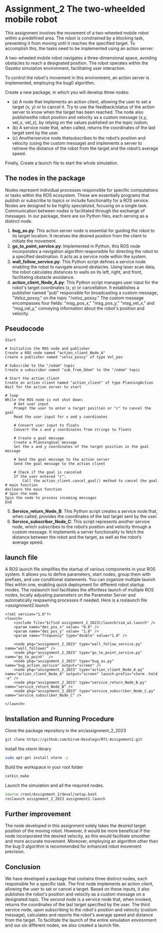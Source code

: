 Assignment_2 The two-wheelded mobile robot
======================================

This assignment involves the movement of a two-wheeled mobile robot within a predefined area. The robot is constrained by a blocking task, preventing it from moving until it reaches the specified target.
To accomplish this, the tasks need to be implemented using an action server.

A two-wheeled mobile robot navigates a three-dimensional space, avoiding obstacles to reach a designated position. The robot operates within the Gazebo simulation environment, facilitating user interaction.

To control the robot's movement in this environment, an action server is implemented, employing the bug0 algorithm.

Create a new package, in which you will develop three nodes:
- (a) A node that implements an action client, allowing the user to set a target (x, y) or to cancel it. Try to use the
feedback/status of the action server to know when the target has been reached. The node also publishesthe
robot position and velocity as a custom message (x,y, vel_x, vel_z), by relying on the values published on the
topic /odom;
- (b) A service node that, when called, returns the coordinates of the last target sent by the user.
- (c) Anotherservice node thatsubscribes to the robot’s position and velocity (using the custom message) and
implements a server to retrieve the distance of the robot from the target and the robot’s average speed.

Finally, Create a launch file to start the whole simulation.

The nodes in the package
------------------------
Nodes represent individual processes responsible for specific computations or tasks within the ROS ecosystem. 
These are essentially programs that publish or subscribe to topics or include functionality for a ROS service. 
Nodes are designed to be highly specialized, focusing on a single task. Communication between nodes is facilitated through the exchange of messages. 
In our package, there are six Python files, each serving as a distinct node.

1. **bug_as.py**: This action server node is essential for guiding the robot to its target location. It receives the desired position from the client to initiate the movement.
2. **go_to_point_service.py**: Implemented in Python, this ROS node incorporates a navigation algorithm responsible for directing the robot to a specified destination. It acts as a service node within the system.
3. **wall_follow_service.py**: This Python script defines a service node enabling the robot to navigate around obstacles. Using laser scan data, the robot calculates distances to walls on its left, right, and front, facilitating obstacle avoidance.
4. **action_client_Node_A.py**: This Python script manages user input for the robot's target coordinates (x, y) or cancellation. It establishes a publisher named "pub" responsible for broadcasting a custom message, "Velxz_posxy," on the topic "/velxz_posxy." The custom message encompasses four fields: "msg_pos_x," "msg_pos_y," "msg_vel_x," and "msg_vel_y," conveying information about the robot's position and velocity.

Pseudocode 
----------
    Start

    # Initialize the ROS node and publisher
    Create a ROS node named "action_client_Node_A"
    Create a publisher named "velxz_posxy" of type Vel_pos

    # Subscribe to the "/odom" topic
    Create a subscriber named "sub_from_Odom" to the "/odom" topic

    # Start the action client
    Create an action client named "action_client" of type PlanningAction
    Wait for the action server to start

    # loop
    While the ROS node is not shut down:
        # Get user input
        Prompt the user to enter a target position or "c" to cancel the goal
        Read the user input for x and y coordinates

        # Convert user input to floats
        Convert the x and y coordinates from strings to floats

        # Create a goal message
        Create a PlanningGoal message
        Set the x and y coordinates of the target position in the goal message

        # Send the goal message to the action server
        Send the goal message to the action client

        # Check if the goal is canceled
        If the user entered "c":
            Call the action_client.cancel_goal() method to cancel the goal
    # main function 
    decleare the main function
    # Spin the node
    Spin the node to process incoming messages
    End

5. **Service_return_Node_B**: This Python script creates a service node that, when called, provides the coordinates of the last target sent by the user.
6. **Service_subscriber_Node_C**: This script represents another service node, which subscribes to the robot’s position and velocity through a custom message. It implements a server functionality to fetch the distance between the robot and the target, as well as the robot’s average speed.

launch file
-----------
A ROS launch file simplifies the startup of various components in your ROS system. It allows you to define parameters, start nodes, group them with prefixes, and use conditional statements. You can organize multiple launch files within one, enabling quick deployment for different robot startup modes. The roslaunch tool facilitates the effortless launch of multiple ROS nodes, locally adjusting parameters on the Parameter Server and automatically respawning processes if needed.
Here is a roslaunch file >*assignment2.launch*

    <?xml version="1.0"?>
    <launch>
        <include file="$(find assignment_2_2023)/launch/sim_w1.launch" />
        <param name="des_pos_x" value= "0.0" />
        <param name="des_pos_y" value= "1.0" />
        <param name="frequency" type="double" value="1.0" />
        
        <node pkg="assignment_2_2023" type="wall_follow_service.py" name="wall_follower" />
        <node pkg="assignment_2_2023" type="go_to_point_service.py" name="go_to_point"  />
        <node pkg="assignment_2_2023" type="bug_as.py" name="bug_action_service" output="screen" />
        <node pkg="assignment_2_2023" type="action_client_Node_A.py" name="action_client_Node_A" output="screen" launch-prefix="xterm -hold -e" />
        <node pkg="assignment_2_2023" type="service_return_Node_B.py" name="service_return_Node_B" />
        <node pkg="assignment_2_2023" type="service_subscriber_Node_C.py" name="service_subscriber_Node_C" />
        
    </launch>
Installation and Running Procedure
----------------------------------
Clone the package repository in the src/assignment_2_2023

```bash
git clone https://github.com/Girum-Desalegn/RT1-Assignment2.git
```
Install the xterm library
```bash
sudo apt-get install xterm -y
```
Build the workspace in your root folder

```bash
catkin_make 
```
Launch the simulation and all the required nodes. 
```bash
source /root/Assignment_2/devel/setup.bash
roslaunch assignment_2_2023 assignment2.launch
```
Further improvement
-------------------
The node developed in this assignment solely takes the desired target position of the moving robot. However, it would be more beneficial if the node incorporated the desired velocity, as this would facilitate smoother and more accurate movement. Moreover, employing an algorithm other than the bug 0 algorithm is recommended for enhanced robot movement precision.

Conclusion
----------
We have developed a package that contains three distinct nodes, each responsible for a specific task. The first node implements an action client, allowing the user to set or cancel a target. Based on these inputs, it also publishes the robot's position and velocity as a custom message on a designated topic. The second node is a service node that, when invoked, returns the coordinates of the last target specified by the user. The third service node, upon subscribing to the robot's position and velocity (custom message), calculates and reports the robot's average speed and distance from the target. To facilitate the launch of the entire simulation environment and our six different nodes, we also created a launch file.
